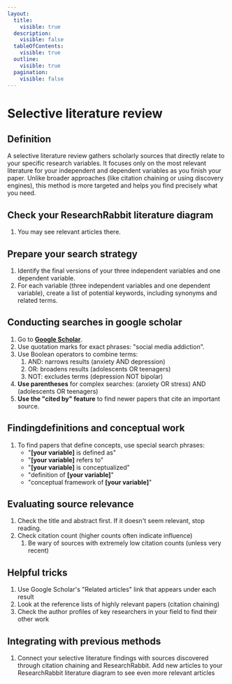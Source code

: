 ```yaml
---
layout:
  title:
    visible: true
  description:
    visible: false
  tableOfContents:
    visible: true
  outline:
    visible: true
  pagination:
    visible: false
---
```


# Selective literature review

## Definition

A selective literature review gathers scholarly sources that directly relate to your specific research variables. It focuses only on the most relevant literature for your independent and dependent variables as you finish your paper. Unlike broader approaches (like citation chaining or using discovery engines), this method is more targeted and helps you find precisely what you need.

## Check your ResearchRabbit literature diagram

1. You may see relevant articles there.

## Prepare your search strategy

1. Identify the final versions of your three independent variables and one dependent variable.
2. For each variable (three independent variables and one dependent variable), create a list of potential keywords, including synonyms and related terms.

## Conducting searches in google scholar

1. Go to [**Google Scholar**](https://www.scholar.google.com).
2. Use quotation marks for exact phrases: "social media addiction".
3. Use Boolean operators to combine terms:
   1. AND: narrows results (anxiety AND depression)&#x20;
   2. OR: broadens results (adolescents OR teenagers)&#x20;
   3. NOT: excludes terms (depression NOT bipolar)
4. **Use parentheses** for complex searches: (anxiety OR stress) AND (adolescents OR teenagers)
5. **Use the "cited by" feature** to find newer papers that cite an important source.

## Findingdefinitions and conceptual work

1. To find papers that define concepts, use special search phrases:
   * "**\[your variable]** is defined as"
   * "**\[your variable]** refers to"
   * "**\[your variable]** is conceptualized"
   * "definition of **\[your variable]**"
   * "conceptual framework of **\[your variable]**"

## Evaluating source relevance

1. Check the title and abstract first. If it doesn't seem relevant, stop reading.
2. Check citation count (higher counts often indicate influence)
   1. Be wary of sources with extremely low citation counts (unless very recent)

## Helpful tricks

1. Use Google Scholar's "Related articles" link that appears under each result
2. Look at the reference lists of highly relevant papers (citation chaining)
3. Check the author profiles of key researchers in your field to find their other work

## Integrating with previous methods

1. Connect your selective literature findings with sources discovered through citation chaining and ResearchRabbit. Add new articles to your ResearchRabbit literature diagram to see even more relevant articles
